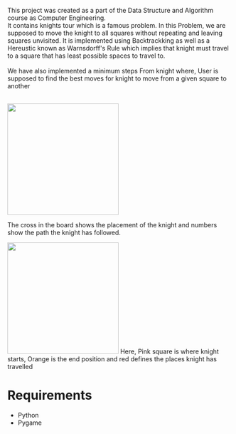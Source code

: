 This project was created as a part of the Data Structure and Algorithm course as Computer Engineering. <be><br>
It contains knights tour which is a famous problem. In this Problem, we are supposed to move the knight to all squares without repeating and leaving squares unvisited. It is implemented using Backtrackking as well as a Hereustic known as Warnsdorff's Rule which implies that knight must travel to a square that has least possible spaces to travel to.<br><br>
We have also implemented a minimum steps From knight where, User is supposed to find the best moves for knight to move from a given square to another<br><br>

<img src="https://github.com/sanatankafle12/DSA_Project/assets/42962016/386c133c-e3a3-4eea-8ae0-bde99d3b27ef" height = 250px><br>

The cross in the board shows the placement of the knight and numbers show the path the knight has followed.<br>

<img src="https://github.com/sanatankafle12/DSA_Project/assets/42962016/ced40213-facb-4541-a706-f9c0812520dd" height = 250px><be>
Here, Pink square is where knight starts, Orange is the end position and red defines the places knight has travelled<br>

<h1>Requirements</h1>
<ul>
  <li>Python</li>
  <li>Pygame</li>
</ul>

